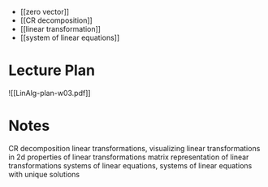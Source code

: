 
- [[zero vector]]
- [[CR decomposition]]
- [[linear transformation]]
- [[system of linear equations]]


# Lecture Plan

![[LinAlg-plan-w03.pdf]]



# Notes

CR decomposition
linear transformations, visualizing linear transformations in 2d
properties of linear transformations
matrix representation of linear transformations
systems of linear equations, systems of linear equations with unique solutions